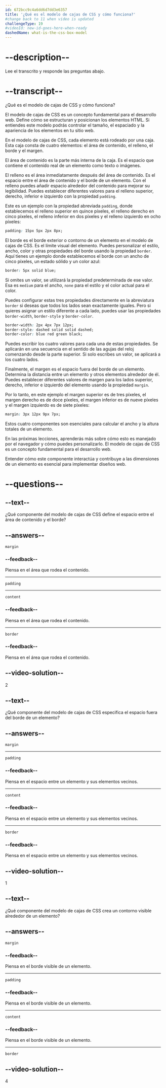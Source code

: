 ```yaml
---
id: 672bcc9c4a6dd6d7dd3e6357
title: '¿Qué es el modelo de cajas de CSS y cómo funciona?'
#change back to 11 when video is updated
challengeType: 19
#videoId: new-id-goes-here-when-ready
dashedName: what-is-the-css-box-model
---
```


# --description--

Lee el transcrito y responde las preguntas abajo.

# --transcript--

¿Qué es el modelo de cajas de CSS y cómo funciona?

El modelo de cajas de CSS es un concepto fundamental para el desarrollo web. Define cómo se estructuran y posicionan los elementos HTML. Si entiendes este modelo podrás controlar el tamaño, el espaciado y la apariencia de los elementos en tu sitio web.

En el modelo de cajas de CSS, cada elemento está rodeado por una caja. Esta caja consta de cuatro elementos: el área de contenido, el relleno, el borde y el margen.

El área de contenido es la parte más interna de la caja. Es el espacio que contiene el contenido real de un elemento como texto o imágenes.

El relleno es el área inmediatamente después del área de contenido. Es el espacio entre el área de contenido y el borde de un elemento. Con el relleno puedes añadir espacio alrededor del contenido para mejorar su legibilidad. Puedes establecer diferentes valores para el relleno superior, derecho, inferior e izquierdo con la propiedad `padding`.

Este es un ejemplo con la propiedad abreviada `padding`, donde establecemos el relleno superior en quince píxeles, el relleno derecho en cinco píxeles, el relleno inferior en dos píxeles y el relleno izquierdo en ocho píxeles:

```css
padding: 15px 5px 2px 8px;
```

El borde es el borde exterior o contorno de un elemento en el modelo de cajas de CSS. Es el límite visual del elemento. Puedes personalizar el estilo, ancho, color y otras propiedades del borde usando la propiedad `border`. Aquí tienes un ejemplo donde establecemos el borde con un ancho de cinco píxeles, un estado sólido y un color azul:

```css
border: 5px solid blue;
```

Si omites un valor, se utilizará la propiedad predeterminada de ese valor. Esa es `medium` para el ancho, `none` para el estilo y el color actual para el color.

Puedes configurar estas tres propiedades directamente en la abreviatura `border` si deseas que todos los lados sean exactamente iguales. Pero si quieres asignar un estilo diferente a cada lado, puedes usar las propiedades `border-width`, `border-style` y `border-color`.

```css
border-width: 2px 4px 7px 12px;
border-style: dashed solid solid dashed;
border-color: blue red green black;
```

Puedes escribir los cuatro valores para cada una de estas propiedades. Se aplicarán en una secuencia en el sentido de las agujas del reloj comenzando desde la parte superior. Si solo escribes un valor, se aplicará a los cuatro lados.

Finalmente, el margen es el espacio fuera del borde de un elemento. Determina la distancia entre un elemento y otros elementos alrededor de él. Puedes establecer diferentes valores de margen para los lados superior, derecho, inferior e izquierdo del elemento usando la propiedad `margin`.

Por lo tanto, en este ejemplo el margen superior es de tres píxeles, el margen derecho es de doce píxeles, el margen inferior es de nueve píxeles y el margen izquierdo es de siete píxeles:

```css
margin: 3px 12px 9px 7px;
```

Estos cuatro componentes son esenciales para calcular el ancho y la altura totales de un elemento.

En las próximas lecciones, aprenderás más sobre cómo esto es manejado por el navegador y cómo puedes personalizarlo. El modelo de cajas de CSS es un concepto fundamental para el desarrollo web.

Entender cómo este componente interactúa y contribuye a las dimensiones de un elemento es esencial para implementar diseños web.

# --questions--

## --text--

¿Qué componente del modelo de cajas de CSS define el espacio entre el área de contenido y el borde?

## --answers--

`margin`

### --feedback--

Piensa en el área que rodea el contenido.

---

`padding`

---

`content`

### --feedback--

Piensa en el área que rodea el contenido.

---

`border`

### --feedback--

Piensa en el área que rodea el contenido.

## --video-solution--

2

## --text--

¿Qué componente del modelo de cajas de CSS especifica el espacio fuera del borde de un elemento?

## --answers--

`margin`

---

`padding`

### --feedback--

Piensa en el espacio entre un elemento y sus elementos vecinos.

---

`content`

### --feedback--

Piensa en el espacio entre un elemento y sus elementos vecinos.

---

`border`

### --feedback--

Piensa en el espacio entre un elemento y sus elementos vecinos.

## --video-solution--

1

## --text--

¿Qué componente del modelo de cajas de CSS crea un contorno visible alrededor de un elemento?

## --answers--

`margin`

### --feedback--

Piensa en el borde visible de un elemento.

---

`padding`

### --feedback--

Piensa en el borde visible de un elemento.

---

`content`

### --feedback--

Piensa en el borde visible de un elemento.

---

`border`

## --video-solution--

4
